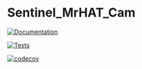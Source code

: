 # Sentinel_MrHAT_Cam

[![Documentation](https://github.com/bnyitrai03/Sentinel_MrHAT_Cam/actions/workflows/documentation_release.yaml/badge.svg)](https://github.com/bnyitrai03/Sentinel_MrHAT_Cam/actions/workflows/documentation_release.yaml)

[![Tests](https://github.com/bnyitrai03/Sentinel_MrHAT_Cam/actions/workflows/test.yaml/badge.svg)](https://github.com/bnyitrai03/Sentinel_MrHAT_Cam/actions/workflows/test.yaml)

[![codecov](https://codecov.io/github/bnyitrai03/Sentinel_MrHAT_Cam/graph/badge.svg?token=DWGYCISE2Z)](https://codecov.io/github/bnyitrai03/Sentinel_MrHAT_Cam)